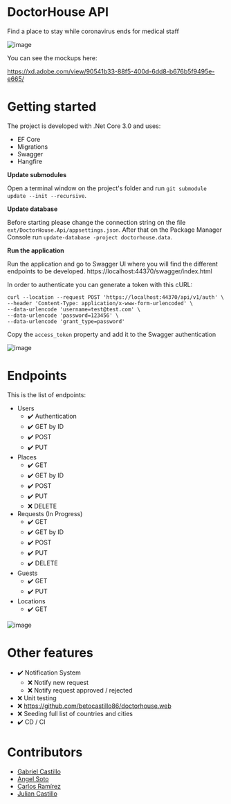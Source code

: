 # DoctorHouse API

Find a place to stay while coronavirus ends for medical staff

![image](https://user-images.githubusercontent.com/8453022/77238526-b857fb80-6b9e-11ea-8411-2c1bd7f0631f.png)

You can see the mockups here:

https://xd.adobe.com/view/90541b33-88f5-400d-6dd8-b676b5f9495e-e665/

# Getting started

The project is developed with .Net Core 3.0 and uses:

- EF Core
- Migrations
- Swagger
- Hangfire

**Update submodules**

Open a terminal window on the project's folder and run `git submodule update --init --recursive`.

**Update database**

Before starting please change the connection string on the file `ext/DoctorHouse.Api/appsettings.json`. After that on the Package Manager Console run `update-database -project doctorhouse.data`.

**Run the application**

Run the application and go to Swagger UI where you will find the different endpoints to be developed. https://localhost:44370/swagger/index.html

In order to authenticate you can generate a token with this cURL:

```
curl --location --request POST 'https://localhost:44370/api/v1/auth' \
--header 'Content-Type: application/x-www-form-urlencoded' \
--data-urlencode 'username=test@test.com' \
--data-urlencode 'password=123456' \
--data-urlencode 'grant_type=password'
```

Copy the `access_token` property and add it to the Swagger authentication

![image](https://user-images.githubusercontent.com/8453022/77238271-be4cdd00-6b9c-11ea-935b-de907c59c3d7.png)

# Endpoints

This is the list of endpoints:

- Users
   - ✔️ Authentication
   - ✔️ GET by ID
   - ✔️ POST
   - ✔️ PUT
- Places
   - ✔️ GET
   - ✔️ GET by ID
   - ✔️ POST
   - ✔️ PUT
   - ❌ DELETE
- Requests (In Progress)
   - ✔️ GET
   - ✔️ GET by ID
   - ✔️ POST
   - ✔️ PUT
   - ✔️ DELETE
- Guests
   - ✔️ GET
   - ✔️ PUT
- Locations
   - ✔️ GET

![image](https://user-images.githubusercontent.com/8453022/77238367-4b903180-6b9d-11ea-8a9a-fc85c4b37476.png)


# Other features

- ✔️ Notification System
   - ❌ Notify new request
   - ❌ Notify request approved / rejected
- ❌ Unit testing
- ❌ https://github.com/betocastillo86/doctorhouse.web
- ❌ Seeding full list of countries and cities
- ✔️ CD / CI

# Contributors

- [Gabriel Castillo](https://co.linkedin.com/in/betocastillo86)
- [Angel Soto](https://co.linkedin.com/in/angel5070)
- [Carlos Ramírez](https://www.linkedin.com/in/carlos-alberto-ram%C3%ADrez-herrera-a418b132/)
- [Julian Castillo](https://www.linkedin.com/in/julian-david-castillo-prada-7925b145/)